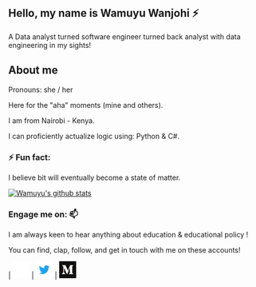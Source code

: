 

## Hello, my name is Wamuyu Wanjohi ⚡

A Data analyst turned software engineer turned back analyst with data engineering in my sights!


## About me

Pronouns: she / her

Here for the "aha" moments (mine and others).

I am from Nairobi - Kenya.

I can proficiently actualize logic using:  Python & C#.


### ⚡ Fun fact: 
I believe bit will eventually become a state of matter.




[![Wamuyu's github stats](https://github-readme-stats.vercel.app/api?username=WanjohiWanjohi)](https://github.com/WanjohiWanjohi/github-readme-stats)
 
 
### Engage me on:  📫
I am always keen to hear anything about education & educational policy !

You can find, clap, follow, and get in touch with me on these accounts!

| [<img src="https://raw.githubusercontent.com/Delta456/Delta456/master/img/github.png" alt="github logo" width="34">](https://github.com/WanjohiWanjohi) |
[<img src="https://raw.githubusercontent.com/Delta456/Delta456/master/img/twitter.png" alt="twitter logo" width="34">](https://twitter.com/wanjohi_muyu) |
[<img src="https://raw.githubusercontent.com/WanjohiWanjohi/WanjohiWanjohi/master/img/medium.png" alt="medium logo" width="34">](https://medium.com/@wamuyuwanjohi97) 





